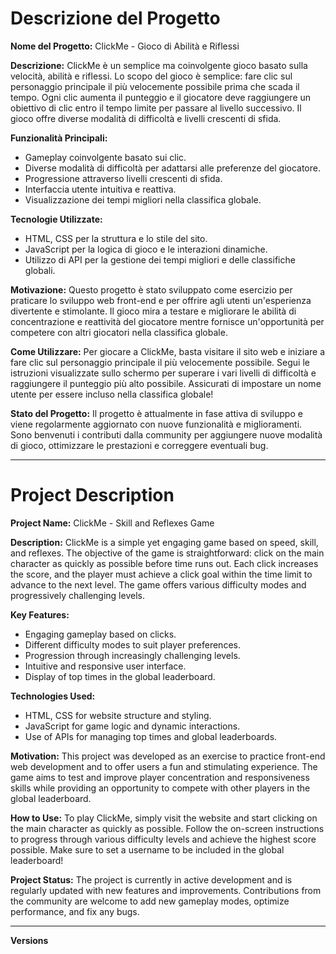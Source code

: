 

# Descrizione del Progetto

**Nome del Progetto:** ClickMe - Gioco di Abilità e Riflessi

**Descrizione:**
ClickMe è un semplice ma coinvolgente gioco basato sulla velocità, abilità e riflessi. Lo scopo del gioco è semplice: fare clic sul personaggio principale il più velocemente possibile prima che scada il tempo. Ogni clic aumenta il punteggio e il giocatore deve raggiungere un obiettivo di clic entro il tempo limite per passare al livello successivo. Il gioco offre diverse modalità di difficoltà e livelli crescenti di sfida.

**Funzionalità Principali:**
- Gameplay coinvolgente basato sui clic.
- Diverse modalità di difficoltà per adattarsi alle preferenze del giocatore.
- Progressione attraverso livelli crescenti di sfida.
- Interfaccia utente intuitiva e reattiva.
- Visualizzazione dei tempi migliori nella classifica globale.

**Tecnologie Utilizzate:**
- HTML, CSS per la struttura e lo stile del sito.
- JavaScript per la logica di gioco e le interazioni dinamiche.
- Utilizzo di API per la gestione dei tempi migliori e delle classifiche globali.

**Motivazione:**
Questo progetto è stato sviluppato come esercizio per praticare lo sviluppo web front-end e per offrire agli utenti un'esperienza divertente e stimolante. Il gioco mira a testare e migliorare le abilità di concentrazione e reattività del giocatore mentre fornisce un'opportunità per competere con altri giocatori nella classifica globale.

**Come Utilizzare:**
Per giocare a ClickMe, basta visitare il sito web e iniziare a fare clic sul personaggio principale il più velocemente possibile. Segui le istruzioni visualizzate sullo schermo per superare i vari livelli di difficoltà e raggiungere il punteggio più alto possibile. Assicurati di impostare un nome utente per essere incluso nella classifica globale!

**Stato del Progetto:**
Il progetto è attualmente in fase attiva di sviluppo e viene regolarmente aggiornato con nuove funzionalità e miglioramenti. Sono benvenuti i contributi dalla community per aggiungere nuove modalità di gioco, ottimizzare le prestazioni e correggere eventuali bug.


---


# Project Description

**Project Name:** ClickMe - Skill and Reflexes Game

**Description:**
ClickMe is a simple yet engaging game based on speed, skill, and reflexes. The objective of the game is straightforward: click on the main character as quickly as possible before time runs out. Each click increases the score, and the player must achieve a click goal within the time limit to advance to the next level. The game offers various difficulty modes and progressively challenging levels.

**Key Features:**
- Engaging gameplay based on clicks.
- Different difficulty modes to suit player preferences.
- Progression through increasingly challenging levels.
- Intuitive and responsive user interface.
- Display of top times in the global leaderboard.

**Technologies Used:**
- HTML, CSS for website structure and styling.
- JavaScript for game logic and dynamic interactions.
- Use of APIs for managing top times and global leaderboards.

**Motivation:**
This project was developed as an exercise to practice front-end web development and to offer users a fun and stimulating experience. The game aims to test and improve player concentration and responsiveness skills while providing an opportunity to compete with other players in the global leaderboard.

**How to Use:**
To play ClickMe, simply visit the website and start clicking on the main character as quickly as possible. Follow the on-screen instructions to progress through various difficulty levels and achieve the highest score possible. Make sure to set a username to be included in the global leaderboard!

**Project Status:**
The project is currently in active development and is regularly updated with new features and improvements. Contributions from the community are welcome to add new gameplay modes, optimize performance, and fix any bugs.

---

**Versions**

